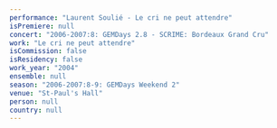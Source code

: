 ```yaml
---
performance: "Laurent Soulié - Le cri ne peut attendre"
isPremiere: null
concert: "2006-2007:8: GEMDays 2.8 - SCRIME: Bordeaux Grand Cru"
work: "Le cri ne peut attendre"
isCommission: false
isResidency: false
work_year: "2004"
ensemble: null
season: "2006-2007:8-9: GEMDays Weekend 2"
venue: "St-Paul's Hall"
person: null
country: null
---
```


